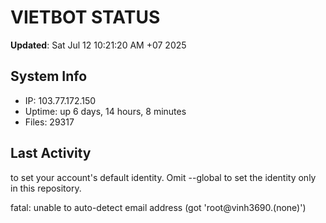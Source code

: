 # VIETBOT STATUS
**Updated**: Sat Jul 12 10:21:20 AM +07 2025

## System Info
- IP: 103.77.172.150
- Uptime: up 6 days, 14 hours, 8 minutes
- Files: 29317

## Last Activity

to set your account's default identity.
Omit --global to set the identity only in this repository.

fatal: unable to auto-detect email address (got 'root@vinh3690.(none)')
